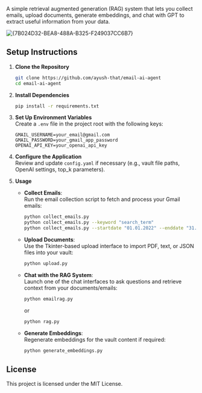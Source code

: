 A simple retrieval augmented generation (RAG) system that lets you collect emails, upload documents, generate embeddings, and chat with GPT to extract useful information from your data.

![{7B024D32-BEA8-488A-B325-F249037CC6B7}](https://github.com/user-attachments/assets/ee30888c-7cc8-4c9c-ac88-a286f712ec02)

## Setup Instructions

1. **Clone the Repository**

   ```bash
   git clone https://github.com/ayush-that/email-ai-agent
   cd email-ai-agent
   ```

2. **Install Dependencies**

   ```bash
   pip install -r requirements.txt
   ```

3. **Set Up Environment Variables**  
   Create a `.env` file in the project root with the following keys:

   ```env
   GMAIL_USERNAME=your_email@gmail.com
   GMAIL_PASSWORD=your_gmail_app_password
   OPENAI_API_KEY=your_openai_api_key
   ```

4. **Configure the Application**  
   Review and update `config.yaml` if necessary (e.g., vault file paths, OpenAI settings, top_k parameters).

5. **Usage**

   - **Collect Emails**:  
     Run the email collection script to fetch and process your Gmail emails:
     ```bash
     python collect_emails.py
     python collect_emails.py --keyword "search_term"
     python collect_emails.py --startdate "01.01.2022" --enddate "31.01.2022"
     ```
     
   - **Upload Documents**:  
     Use the Tkinter-based upload interface to import PDF, text, or JSON files into your vault:
     ```bash
     python upload.py
     ```
   - **Chat with the RAG System**:  
     Launch one of the chat interfaces to ask questions and retrieve context from your documents/emails:

     ```bash
     python emailrag.py
     ```

     or

     ```bash
     python rag.py
     ```

   - **Generate Embeddings**:  
     Regenerate embeddings for the vault content if required:
     ```bash
     python generate_embeddings.py
     ```

## License

This project is licensed under the MIT License.
